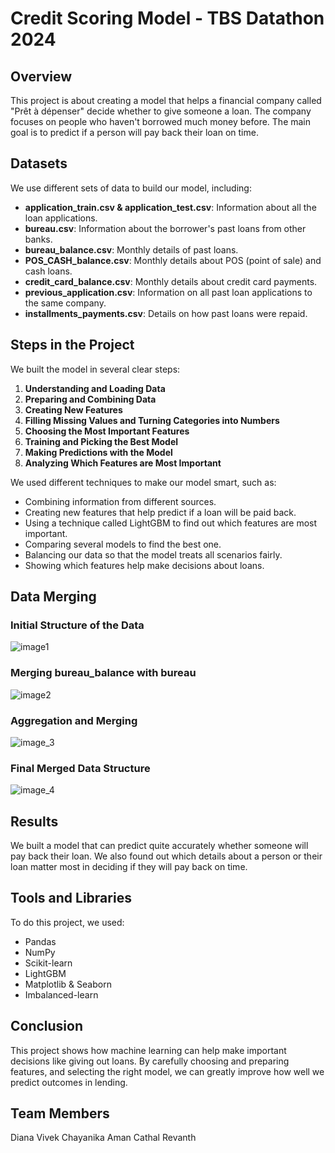 # Credit Scoring Model - TBS Datathon 2024

## Overview
This project is about creating a model that helps a financial company called "Prêt à dépenser" decide whether to give someone a loan. The company focuses on people who haven't borrowed much money before. The main goal is to predict if a person will pay back their loan on time.

## Datasets

We use different sets of data to build our model, including:
- **application_train.csv & application_test.csv**: Information about all the loan applications.
- **bureau.csv**: Information about the borrower's past loans from other banks.
- **bureau_balance.csv**: Monthly details of past loans.
- **POS_CASH_balance.csv**: Monthly details about POS (point of sale) and cash loans.
- **credit_card_balance.csv**: Monthly details about credit card payments.
- **previous_application.csv**: Information on all past loan applications to the same company.
- **installments_payments.csv**: Details on how past loans were repaid.

## Steps in the Project
We built the model in several clear steps:

1. **Understanding and Loading Data**
2. **Preparing and Combining Data**
3. **Creating New Features**
4. **Filling Missing Values and Turning Categories into Numbers**
5. **Choosing the Most Important Features**
6. **Training and Picking the Best Model**
7. **Making Predictions with the Model**
8. **Analyzing Which Features are Most Important**

We used different techniques to make our model smart, such as:
- Combining information from different sources.
- Creating new features that help predict if a loan will be paid back.
- Using a technique called LightGBM to find out which features are most important.
- Comparing several models to find the best one.
- Balancing our data so that the model treats all scenarios fairly.
- Showing which features help make decisions about loans.

## Data Merging
### Initial Structure of the Data
![image1](https://github.com/revanthkrishnamg/Credit-Model-Datathon-2024/assets/149286080/5ab175cd-84d8-4ac9-a89e-22b6974daa55)

### Merging bureau_balance with bureau
![image2](https://github.com/revanthkrishnamg/Credit-Model-Datathon-2024/assets/149286080/2c2c80b7-9b0e-4a15-8d5c-35b8125b2970)

### Aggregation and Merging
![image_3](https://github.com/revanthkrishnamg/Credit-Model-Datathon-2024/assets/149286080/b6546529-7223-4617-a56b-83f4bd708da3)

### Final Merged Data Structure
![image_4](https://github.com/revanthkrishnamg/Credit-Model-Datathon-2024/assets/149286080/25daaba3-e35a-4738-b481-3768c4b5ae16)

## Results
We built a model that can predict quite accurately whether someone will pay back their loan. We also found out which details about a person or their loan matter most in deciding if they will pay back on time.

## Tools and Libraries
To do this project, we used:
- Pandas
- NumPy
- Scikit-learn
- LightGBM
- Matplotlib & Seaborn
- Imbalanced-learn

## Conclusion
This project shows how machine learning can help make important decisions like giving out loans. By carefully choosing and preparing features, and selecting the right model, we can greatly improve how well we predict outcomes in lending.

## Team Members
Diana 
Vivek 
Chayanika
Aman
Cathal
Revanth


